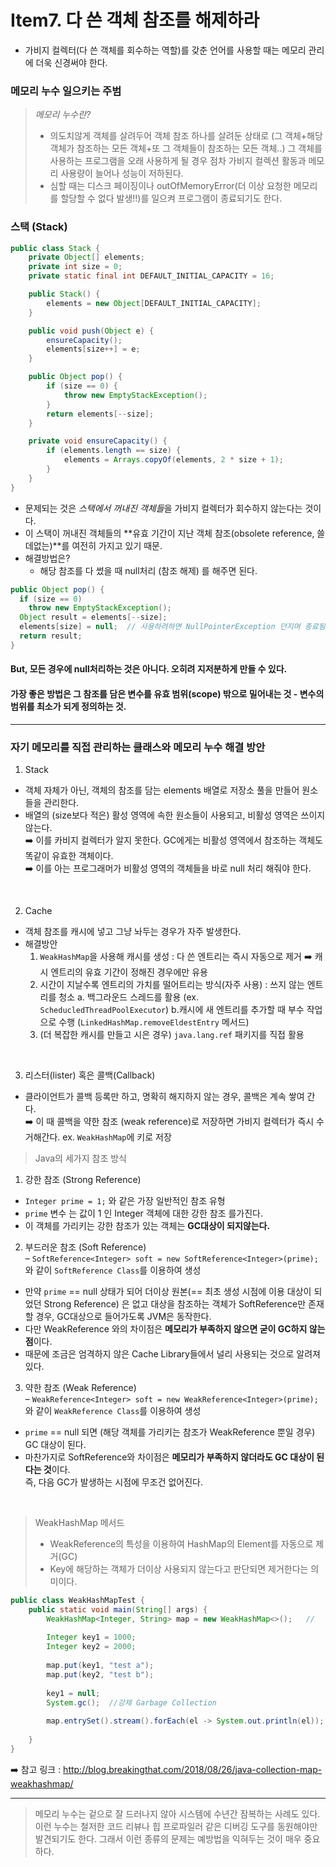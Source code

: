 # Item7. 다 쓴 객체 참조를 해제하라
- 가비지 컬렉터(다 쓴 객체를 회수하는 역할)를 갖춘 언어를 사용할 때는 메모리 관리에 더욱 신경써야 한다.

### 메모리 누수 일으키는 주범
> *메모리 누수란?*
> - 의도치않게 객체를 살려두어 객체 참조 하나를 살려둔 상태로 (그 객체+해당 객체가 참조하는 모든 객체+또 그 객체들이 참조하는 모든 객체..) 그 객체를 사용하는 프로그램을 오래 사용하게 될 경우 점차 가비지 컬렉션 활동과 메모리 사용량이 늘어나 성능이 저하된다.
> - 심할 때는 디스크 페이징이나 outOfMemoryError(더 이상 요청한 메모리를 할당할 수 없다 발생!!)를 일으켜 프로그램이 종료되기도 한다.

### 스택 (Stack)
```java
public class Stack {
    private Object[] elements;
    private int size = 0;
    private static final int DEFAULT_INITIAL_CAPACITY = 16;

    public Stack() {
        elements = new Object[DEFAULT_INITIAL_CAPACITY];
    }

    public void push(Object e) {
        ensureCapacity();
        elements[size++] = e;
    }

    public Object pop() {
        if (size == 0) {
            throw new EmptyStackException();
        }
        return elements[--size];
    }

    private void ensureCapacity() {
        if (elements.length == size) {
            elements = Arrays.copyOf(elements, 2 * size + 1);
        }
    }
}
```
- 문제되는 것은 *스택에서 꺼내진 객체들*을 가비지 컬렉터가 회수하지 않는다는 것이다.
- 이 스택이 꺼내진 객체들의 **유효 기간이 지난 객체 참조(obsolete reference, 쓸데없는)**를 여전히 가지고 있기 때문.
- 해결방법은?
  - 해당 참조를 다 썼을 때 null처리 (참조 해제) 를 해주면 된다.
```java
public Object pop() {
  if (size == 0) 
    throw new EmptyStackException();
  Object result = elements[--size];
  elements[size] = null;  // 사용하려하면 NullPointerException 던지며 종료됨
  return result;
}  
```

#### But, 모든 경우에 null처리하는 것은 아니다. 오히려 지저분하게 만들 수 있다. <br>
#### 가장 좋은 방법은 **그 참조를 담은 변수를 유효 범위(scope) 밖으로 밀어내는 것** - 변수의 범위를 최소가 되게 정의하는 것.
<hr>

### 자기 메모리를 직접 관리하는 클래스와 메모리 누수 해결 방안
1. Stack
- 객체 자체가 아닌, 객체의 참조를 담는 elements 배열로 저장소 풀을 만들어 원소들을 관리한다.
- 배열의 (size보다 적은) 활성 영역에 속한 원소들이 사용되고, 비활성 영역은 쓰이지 않는다. <br>
➡️ 이를 카비지 컬렉터가 알지 못한다. GC에게는 비활성 영역에서 참조하는 객체도 똑같이 유효한 객체이다.<br>
➡️ 이를 아는 프로그래머가 비활성 영역의 객체들을 바로 null 처리 해줘야 한다.
<br>

2. Cache
- 객체 참조를 캐시에 넣고 그냥 놔두는 경우가 자주 발생한다.
- 해결방안
  1. `WeakHashMap`을 사용해 캐시를 생성 : 다 쓴 엔트리는 즉시 자동으로 제거 ➡️ 캐시 엔트리의 유효 기간이 정해진 경우에만 유용
  2. 시간이 지날수록 엔트리의 가치를 떨어트리는 방식(자주 사용) : 쓰지 않는 엔트리를 청소
    a. 백그라운드 스레드를 활용  (ex. `ScheducledThreadPoolExecutor`) 
    b.캐시에 새 엔트리를 추가할 때 부수 작업으로 수행 (`LinkedHashMap.removeEldestEntry` 메서드)
  3. (더 복잡한 캐시를 만들고 시은 경우) `java.lang.ref` 패키지를 직접 활용
<br>

3. 리스터(lister) 혹은 콜백(Callback)
- 클라이언트가 콜백 등록만 하고, 명확히 해지하지 않는 경우, 콜백은 계속 쌓여 간다.<br>
➡️ 이 때 콜백을 약한 참조 (weak reference)로 저장하면 가비지 컬렉터가 즉시 수거해간다.  ex. `WeakHashMap`에 키로 저장

> Java의 세가지 참조 방식 
1. 강한 참조 (Strong Reference)<br>
- `Integer prime = 1;` 와 같은 가장 일반적인 참조 유형
- `prime` 변수 는 값이 1 인 Integer 객체에 대한 강한 참조 를가진다.
- 이 객체를 가리키는 강한 참조가 있는 객체는 **GC대상이 되지않는다.**

2. 부드러운 참조 (Soft Reference)<br>
– `SoftReference<Integer> soft = new SoftReference<Integer>(prime);` 와 같이 `SoftReference Class`를 이용하여 생성  
- 만약 `prime` == null 상태가 되어 더이상 원본(== 최초 생성 시점에 이용 대상이 되었던 Strong Reference) 은 없고 대상을 참조하는 객체가 SoftReference만 존재할 경우, GC대상으로 들어가도록 JVM은 동작한다.   
- 다만 WeakReference 와의 차이점은 **메모리가 부족하지 않으면 굳이 GC하지 않는 점**이다. 
- 때문에 조금은 엄격하지 않은 Cache Library들에서 널리 사용되는 것으로 알려져있다.

3. 약한 참조 (Weak Reference)<br>
– `WeakReference<Integer> soft = new WeakReference<Integer>(prime);` 와 같이 `WeakReference Class`를 이용하여 생성
- `prime` == null 되면 (해당 객체를 가리키는 참조가 WeakReference 뿐일 경우) GC 대상이 된다.  
- 마찬가지로 SoftReference와 차이점은 **메모리가 부족하지 않더라도 GC 대상이 된다는 것**이다.<br>
  즉, 다음 GC가 발생하는 시점에 무조건 없어진다.
<br>  

> WeakHashMap 메서드
> - WeakReference의 특성을 이용하여 HashMap의 Element를 자동으로 제거(GC)
> - Key에 해당하는 객체가 더이상 사용되지 않는다고 판단되면 제거한다는 의미이다.
```java
public class WeakHashMapTest {
    public static void main(String[] args) {
        WeakHashMap<Integer, String> map = new WeakHashMap<>();   // 
 
        Integer key1 = 1000;
        Integer key2 = 2000;
 
        map.put(key1, "test a");
        map.put(key2, "test b");
 
        key1 = null;
        System.gc();  //강제 Garbage Collection
 
        map.entrySet().stream().forEach(el -> System.out.println(el));  // 2000=test b (key1는 제거됨)
 
    }
}

```
➡️ 참고 링크 : http://blog.breakingthat.com/2018/08/26/java-collection-map-weakhashmap/
<hr>

> 메모리 누수는 겉으로 잘 드러나지 않아 시스템에 수년간 잠복하는 사례도 있다. 이런 누수는 철저한 코드 리뷰나 힙 프로파일러 같은 디버깅 도구를 동원해야만 발견되기도 한다. 그래서 이런 종류의 문제는 예방법을
익혀두는 것이 매우 중요하다.
